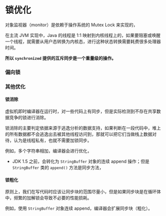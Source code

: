 # 锁优化

对象监视器（monitor）是依赖于操作系统的 Mutex Lock 来实现的，

在主流 JVM 实现中，Java 的线程是 1:1 映射到内核线程上的，如果要阻塞或唤醒一个线程，就需要从用户态转换为内核态，进行这种状态转换需要耗费很多处理器时间。

**所以 `synchronized` 提供的互斥同步是一个重量级的操作。**



### 偏向锁







### 其他优化

#### 锁消除
虚拟机即时编译器在运行时，对一些代码上有同步，但是实际检测到不存在共享数据竞争的锁进行消除。

锁消除的主要判定依据来源于逃逸分析的数据支持，如果判断在一段代码中，堆上的所有数据都不会逃逸出去被其他线程访问到，那就可以把它们当做栈上数据对待，认为是线程私有，也就不需要加锁同步。

例如，多个字符串相加，编译器会进行优化，
- JDK 1.5 之前，会转化为 `StringBuffer` 对象的连续 append 操作；但是 `StringBuffer` 类的 `append()` 方法是同步方法，

#### 锁粗化
原则上，我们在写代码时应该让同步块的范围尽量小，但是如果同步块是在循环体中，频繁的加解锁会导致不必要的性能损耗。

例如，使用 `StringBuffer` 对象连续 append，编译器会扩展同步块（粗化）。
